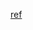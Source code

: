 [ref](https://medium.com/@burakkocakeu/jpa-hibernate-and-spring-data-jpa-efa71feb82ac#:~:text=Hibernate%20is%20an%20Object%2DRelational,writing%20low%2Dlevel%20SQL%20code.)

